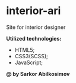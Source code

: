 # interior-ari
Site for interior designer


**Utilized technologies:**
* HTML5;
* CSS3(SCSS);
* JavaScript;
 
 **@ by Sarkor Abilkosimov**
